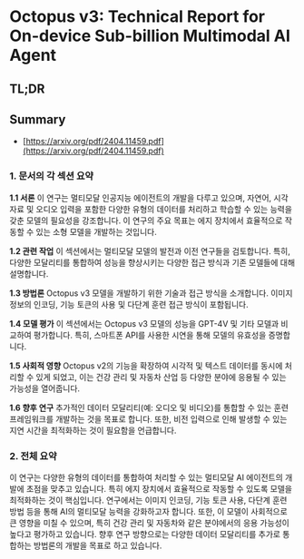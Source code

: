 # Octopus v3: Technical Report for On-device Sub-billion Multimodal AI Agent
## TL;DR
## Summary
- [https://arxiv.org/pdf/2404.11459.pdf](https://arxiv.org/pdf/2404.11459.pdf)

### 1. 문서의 각 섹션 요약

**1.1 서론**
이 연구는 멀티모달 인공지능 에이전트의 개발을 다루고 있으며, 자연어, 시각 자료 및 오디오 입력을 포함한 다양한 유형의 데이터를 처리하고 학습할 수 있는 능력을 갖춘 모델의 필요성을 강조합니다. 이 연구의 주요 목표는 에지 장치에서 효율적으로 작동할 수 있는 소형 모델을 개발하는 것입니다.

**1.2 관련 작업**
이 섹션에서는 멀티모달 모델의 발전과 이전 연구들을 검토합니다. 특히, 다양한 모달리티를 통합하여 성능을 향상시키는 다양한 접근 방식과 기존 모델들에 대해 설명합니다.

**1.3 방법론**
Octopus v3 모델을 개발하기 위한 기술과 접근 방식을 소개합니다. 이미지 정보의 인코딩, 기능 토큰의 사용 및 다단계 훈련 접근 방식이 포함됩니다.

**1.4 모델 평가**
이 섹션에서는 Octopus v3 모델의 성능을 GPT-4V 및 기타 모델과 비교하여 평가합니다. 특히, 스마트폰 API를 사용한 시연을 통해 모델의 유효성을 증명합니다.

**1.5 사회적 영향**
Octopus v2의 기능을 확장하여 시각적 및 텍스트 데이터를 동시에 처리할 수 있게 되었고, 이는 건강 관리 및 자동차 산업 등 다양한 분야에 응용될 수 있는 가능성을 열어줍니다.

**1.6 향후 연구**
추가적인 데이터 모달리티(예: 오디오 및 비디오)를 통합할 수 있는 훈련 프레임워크를 개발하는 것을 목표로 합니다. 또한, 비전 입력으로 인해 발생할 수 있는 지연 시간을 최적화하는 것이 필요함을 언급합니다.

### 2. 전체 요약
이 연구는 다양한 유형의 데이터를 통합하여 처리할 수 있는 멀티모달 AI 에이전트의 개발에 초점을 맞추고 있습니다. 특히 에지 장치에서 효율적으로 작동할 수 있도록 모델을 최적화하는 것이 핵심입니다. 연구에서는 이미지 인코딩, 기능 토큰 사용, 다단계 훈련 방법 등을 통해 AI의 멀티모달 능력을 강화하고자 합니다. 또한, 이 모델이 사회적으로 큰 영향을 미칠 수 있으며, 특히 건강 관리 및 자동차와 같은 분야에서의 응용 가능성이 높다고 평가하고 있습니다. 향후 연구 방향으로는 다양한 데이터 모달리티를 추가로 통합하는 방법론의 개발을 목표로 하고 있습니다.